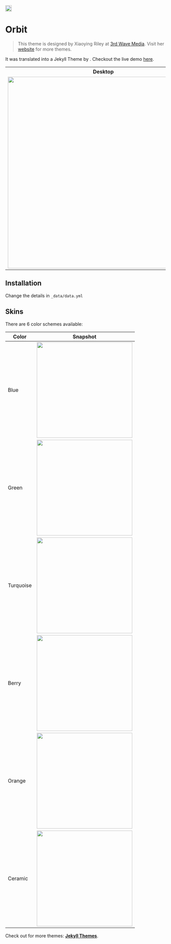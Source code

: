 <a href="https://jekyll-themes.com">
<img src="https://img.shields.io/badge/featured%20on-JT-red.svg" height="20" alt="Jekyll Themes Shield" >
</a>

# Orbit
> This theme is designed by Xiaoying Riley at [3rd Wave Media](http://themes.3rdwavemedia.com/).
> Visit her [website](http://themes.3rdwavemedia.com/) for more themes.

It was translated into a Jekyll Theme by . Checkout the live demo [here](https://online-cv.webjeda.com).

<table>
  <tr>
    <th>Desktop</th>
    <th>Mobile</th>
  </tr>
  <tr>
    <td>
        <img src="https://github.com/EmanueleCannizzaro/emanuelecannizzaro.github.io/orbit/assets/images/desktop.png" width="600"/>
    </td>
    <td>
        <img src="https://github.com/EmanueleCannizzaro/emanuelecannizzaro.github.io/orbit/assets/images/mobile.png?raw=true" width="250"/>
    </td>
  </tr>
</table>

## Installation

Change the details in ``_data/data.yml``

## Skins

There are 6 color schemes available:

| Color | Snapshot |
|-------|----------|
| Blue  | <img src="https://github.com/EmanueleCannizzaro/emanuelecannizzaro.github.io/orbit/assets/blue.jpg" width="300"/> |
| Green | <img src="https://github.com/EmanueleCannizzaro/emanuelecannizzaro.github.io/orbit/assets/green.jpg" width="300"/> |
Turquoise | <img src="https://github.com/EmanueleCannizzaro/emanuelecannizzaro.github.io/orbit/assets/turquoise.jpg" width="300"/> |
| Berry | <img src="github.com/EmanueleCannizzaro/emanuelecannizzaro.github.io/orbit/assets/berry.jpg" width="300"/> |
| Orange | <img src="https://github.com/EmanueleCannizzaro/emanuelecannizzaro.github.io/orbit/assets//orange.jpg" width="300"/> |
| Ceramic | <img src="github.com/EmanueleCannizzaro/emanuelecannizzaro.github.io/orbit/assets//ceramic.jpg" width="300"/> |

Check out for more themes: [**Jekyll Themes**](http://jekyll-themes.com).
